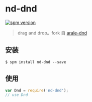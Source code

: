# nd-dnd

[![spm version](http://spmjs.io/badge/nd-dnd)](http://spmjs.io/package/nd-dnd)

> drag and drop。fork 自 [arale-dnd](https://github.com/aralejs/dnd)

## 安装

```
$ spm install nd-dnd --save
```

## 使用

```js
var Dnd = require('nd-dnd');
// use Dnd
```
